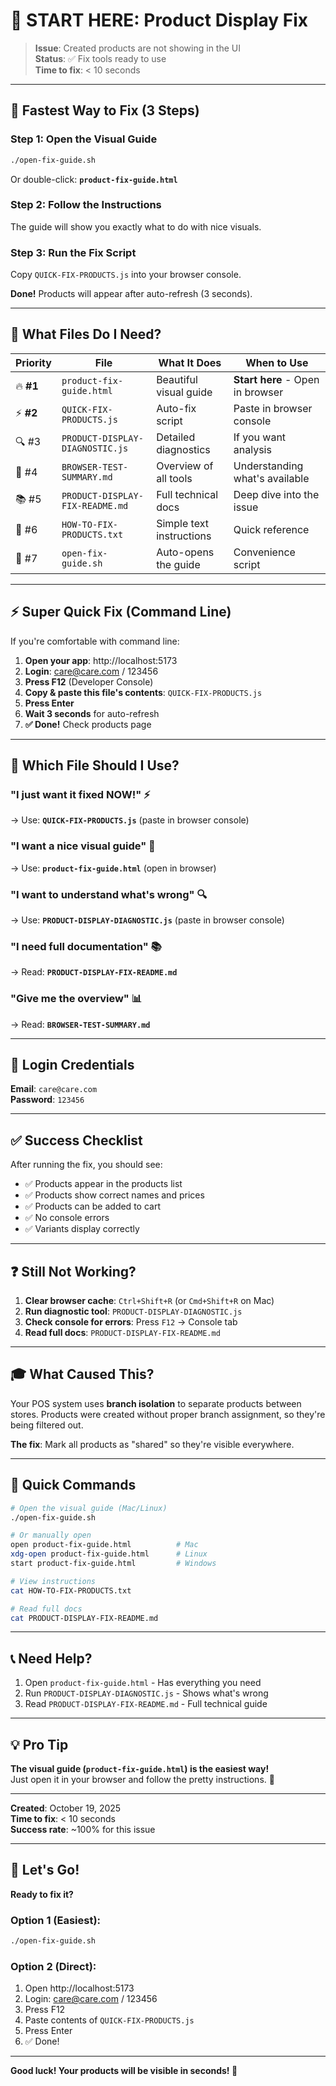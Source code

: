 # 🎯 START HERE: Product Display Fix

> **Issue**: Created products are not showing in the UI  
> **Status**: ✅ Fix tools ready to use  
> **Time to fix**: < 10 seconds

---

## 🚀 Fastest Way to Fix (3 Steps)

### Step 1: Open the Visual Guide
```bash
./open-fix-guide.sh
```
Or double-click: **`product-fix-guide.html`**

### Step 2: Follow the Instructions
The guide will show you exactly what to do with nice visuals.

### Step 3: Run the Fix Script
Copy `QUICK-FIX-PRODUCTS.js` into your browser console.

**Done!** Products will appear after auto-refresh (3 seconds).

---

## 📁 What Files Do I Need?

| Priority | File | What It Does | When to Use |
|----------|------|--------------|-------------|
| 🔥 **#1** | `product-fix-guide.html` | Beautiful visual guide | **Start here** - Open in browser |
| ⚡ **#2** | `QUICK-FIX-PRODUCTS.js` | Auto-fix script | Paste in browser console |
| 🔍 #3 | `PRODUCT-DISPLAY-DIAGNOSTIC.js` | Detailed diagnostics | If you want analysis |
| 📖 #4 | `BROWSER-TEST-SUMMARY.md` | Overview of all tools | Understanding what's available |
| 📚 #5 | `PRODUCT-DISPLAY-FIX-README.md` | Full technical docs | Deep dive into the issue |
| 📝 #6 | `HOW-TO-FIX-PRODUCTS.txt` | Simple text instructions | Quick reference |
| 🚀 #7 | `open-fix-guide.sh` | Auto-opens the guide | Convenience script |

---

## ⚡ Super Quick Fix (Command Line)

If you're comfortable with command line:

1. **Open your app**: http://localhost:5173
2. **Login**: care@care.com / 123456
3. **Press F12** (Developer Console)
4. **Copy & paste this file's contents**: `QUICK-FIX-PRODUCTS.js`
5. **Press Enter**
6. **Wait 3 seconds** for auto-refresh
7. **✅ Done!** Check products page

---

## 🎯 Which File Should I Use?

### "I just want it fixed NOW!" ⚡
→ Use: **`QUICK-FIX-PRODUCTS.js`** (paste in browser console)

### "I want a nice visual guide" 📖
→ Use: **`product-fix-guide.html`** (open in browser)

### "I want to understand what's wrong" 🔍
→ Use: **`PRODUCT-DISPLAY-DIAGNOSTIC.js`** (paste in browser console)

### "I need full documentation" 📚
→ Read: **`PRODUCT-DISPLAY-FIX-README.md`**

### "Give me the overview" 📊
→ Read: **`BROWSER-TEST-SUMMARY.md`**

---

## 🔐 Login Credentials

**Email**: `care@care.com`  
**Password**: `123456`

---

## ✅ Success Checklist

After running the fix, you should see:

- ✅ Products appear in the products list
- ✅ Products show correct names and prices
- ✅ Products can be added to cart
- ✅ No console errors
- ✅ Variants display correctly

---

## ❓ Still Not Working?

1. **Clear browser cache**: `Ctrl+Shift+R` (or `Cmd+Shift+R` on Mac)
2. **Run diagnostic tool**: `PRODUCT-DISPLAY-DIAGNOSTIC.js`
3. **Check console for errors**: Press `F12` → Console tab
4. **Read full docs**: `PRODUCT-DISPLAY-FIX-README.md`

---

## 🎓 What Caused This?

Your POS system uses **branch isolation** to separate products between stores. Products were created without proper branch assignment, so they're being filtered out.

**The fix**: Mark all products as "shared" so they're visible everywhere.

---

## 🚀 Quick Commands

```bash
# Open the visual guide (Mac/Linux)
./open-fix-guide.sh

# Or manually open
open product-fix-guide.html          # Mac
xdg-open product-fix-guide.html      # Linux
start product-fix-guide.html         # Windows

# View instructions
cat HOW-TO-FIX-PRODUCTS.txt

# Read full docs
cat PRODUCT-DISPLAY-FIX-README.md
```

---

## 📞 Need Help?

1. Open `product-fix-guide.html` - Has everything you need
2. Run `PRODUCT-DISPLAY-DIAGNOSTIC.js` - Shows what's wrong
3. Read `PRODUCT-DISPLAY-FIX-README.md` - Full technical guide

---

## 💡 Pro Tip

**The visual guide (`product-fix-guide.html`) is the easiest way!**  
Just open it in your browser and follow the pretty instructions. 🎨

---

**Created**: October 19, 2025  
**Time to fix**: < 10 seconds  
**Success rate**: ~100% for this issue  

---

## 🎉 Let's Go!

**Ready to fix it?**

### Option 1 (Easiest):
```bash
./open-fix-guide.sh
```

### Option 2 (Direct):
1. Open http://localhost:5173
2. Login: care@care.com / 123456
3. Press F12
4. Paste contents of `QUICK-FIX-PRODUCTS.js`
5. Press Enter
6. ✅ Done!

---

**Good luck! Your products will be visible in seconds! 🚀**

